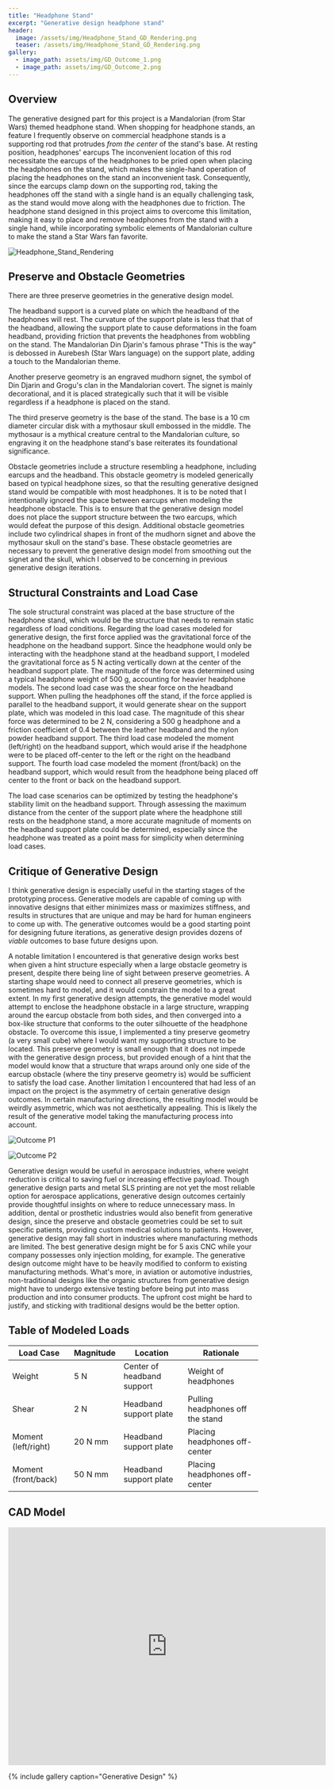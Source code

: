 ```yaml
---
title: "Headphone Stand"
excerpt: "Generative design headphone stand"
header:
  image: /assets/img/Headphone_Stand_GD_Rendering.png
  teaser: /assets/img/Headphone_Stand_GD_Rendering.png
gallery:
  - image_path: assets/img/GD_Outcome_1.png
  - image_path: assets/img/GD_Outcome_2.png
---
```


## Overview

The generative designed part for this project is a Mandalorian (from Star Wars) themed headphone stand. When shopping for headphone stands, an feature I frequently observe on commercial headphone stands is a supporting rod that protrudes *from the center* of the stand's base. At resting position, headphones' earcups The inconvenient location of this rod necessitate the earcups of the headphones to be pried open when placing the headphones on the stand, which makes the single-hand operation of placing the headphones on the stand an inconvenient task. Consequently, since the earcups clamp down on the supporting rod, taking the headphones off the stand with a single hand is an equally challenging task, as the stand would move along with the headphones due to friction. The headphone stand designed in this project aims to overcome this limitation, making it easy to place and remove headphones from the stand with a single hand, while incorporating symbolic elements of Mandalorian culture to make the stand a Star Wars fan favorite.

![Headphone_Stand_Rendering](/assets/img/Headphone_Stand_GD_Rendering.png)

## Preserve and Obstacle Geometries

There are three preserve geometries in the generative design model.

The headband support is a curved plate on which the headband of the headphones will rest. The curvature of the support plate is less that that of the headband, allowing the support plate to cause deformations in the foam headband, providing friction that prevents the headphones from wobbling on the stand. The Mandalorian Din Djarin's famous phrase "This is the way" is debossed in Aurebesh (Star Wars language) on the support plate, adding a touch to the Mandalorian theme.

Another preserve geometry is an engraved mudhorn signet, the symbol of Din Djarin and Grogu's clan in the Mandalorian covert. The signet is mainly decorational, and it is placed strategically such that it will be visible regardless if a headphone is placed on the stand.

The third preserve geometry is the base of the stand. The base is a 10 cm diameter circular disk with a mythosaur skull embossed in the middle. The mythosaur is a mythical creature central to the Mandalorian culture, so engraving it on the headphone stand's base reiterates its foundational significance.

Obstacle geometries include a structure resembling a headphone, including earcups and the headband. This obstacle geometry is modeled generically based on typical headphone sizes, so that the resulting generative designed stand would be compatible with most headphones. It is to be noted that I intentionally ignored the space between earcups when modeling the headphone obstacle. This is to ensure that the generative design model does not place the support structure between the two earcups, which would defeat the purpose of this design. Additional obstacle geometries include two cylindrical shapes in front of the mudhorn signet and above the mythosaur skull on the stand's base. These obstacle geometries are necessary to prevent the generative design model from smoothing out the signet and the skull, which I observed to be concerning in previous generative design iterations.

## Structural Constraints and Load Case

The sole structural constraint was placed at the base structure of the headphone stand, which would be the structure that needs to remain static regardless of load conditions. Regarding the load cases modeled for generative design, the first force applied was the gravitational force of the headphone on the headband support. Since the headphone would only be interacting with the headphone stand at the headband support, I modeled the gravitational force as 5 N acting vertically down at the center of the headband support plate. The magnitude of the force was determined using a typical headphone weight of 500 g, accounting for heavier headphone models. The second load case was the shear force on the headband support. When pulling the headphones off the stand, if the force applied is parallel to the headband support, it would generate shear on the support plate, which was modeled in this load case. The magnitude of this shear force was determined to be 2 N, considering a 500 g headphone and a friction coefficient of 0.4 between the leather headband and the nylon powder headband support. The third load case modeled the moment (left/right) on the headband support, which would arise if the headphone were to be placed off-center to the left or the right on the headband support. The fourth load case modeled the moment (front/back) on the headband support, which would result from the headphone being placed off center to the front or back on the headband support.

The load case scenarios can be optimized by testing the headphone's stability limit on the headband support. Through assessing the maximum distance from the center of the support plate where the headphone still rests on the headphone stand, a more accurate magnitude of moments on the headband support plate could be determined, especially since the headphone was treated as a point mass for simplicity when determining load cases.

## Critique of Generative Design

I think generative design is especially useful in the starting stages of the prototyping process. Generative models are capable of coming up with innovative designs that either minimizes mass or maximizes stiffness, and results in structures that are unique and may be hard for human engineers to come up with. The generative outcomes would be a good starting point for designing future iterations, as generative design provides dozens of *viable* outcomes to base future designs upon.

A notable limitation I encountered is that generative design works best when given a hint structure especially when a large obstacle geometry is present, despite there being line of sight between preserve geometries. A starting shape would need to connect all preserve geometries, which is sometimes hard to model, and it would constrain the model to a great extent. In my first generative design attempts, the generative model would attempt to enclose the headphone obstacle in a large structure, wrapping around the earcup obstacle from both sides, and then converged into a box-like structure that conforms to the outer silhouette of the headphone obstacle. To overcome this issue, I implemented a tiny preserve geometry (a very small cube) where I would want my supporting structure to be located. This preserve geometry is small enough that it does not impede with the generative design process, but provided enough of a hint that the model would know that a structure that wraps around only one side of the earcup obstacle (where the tiny preserve geometry is) would be sufficient to satisfy the load case. Another limitation I encountered that had less of an impact on the project is the asymmetry of certain generative design outcomes. In certain manufacturing directions, the resulting model would be weirdly asymmetric, which was not aesthetically appealing. This is likely the result of the generative model taking the manufacturing process into account.

![Outcome P1](/assets/img/GD_Outcome_1.png)

![Outcome P2](/assets/img/GD_Outcome_2.png)

Generative design would be useful in aerospace industries, where weight reduction is critical to saving fuel or increasing effective payload. Though generative design parts and metal SLS printing are not yet the most reliable option for aerospace applications, generative design outcomes certainly provide thoughtful insights on where to reduce unnecessary mass. In addition, dental or prosthetic industries would also benefit from generative design, since the preserve and obstacle geometries could be set to suit specific patients, providing custom medical solutions to patients. However, generative design may fall short in industries where manufacturing methods are limited. The best generative design might be for 5 axis CNC while your company possesses only injection molding, for example. The generative design outcome might have to be heavily modified to conform to existing manufacturing methods. What's more, in aviation or automotive industries, non-traditional designs like the organic structures from generative design might have to undergo extensive testing before being put into mass production and into consumer products. The upfront cost might be hard to justify, and sticking with traditional designs would be the better option.

## Table of Modeled Loads

| Load Case | Magnitude | Location | Rationale |
| --- | --- | --- | --- |
| Weight | 5 N | Center of headband support | Weight of headphones |
| Shear | 2 N | Headband support plate | Pulling headphones off the stand |
| Moment (left/right) | 20 N mm | Headband support plate | Placing headphones off-center |
| Moment (front/back) | 50 N mm | Headband support plate | Placing headphones off-center |

## CAD Model
<iframe src="https://vanderbilt643.autodesk360.com/shares/public/SH286ddQT78850c0d8a45f5a1580dbc9691b?mode=embed" width="640" height="480" allowfullscreen="true" webkitallowfullscreen="true" mozallowfullscreen="true"  frameborder="0"></iframe>

{% include gallery caption="Generative Design" %}
